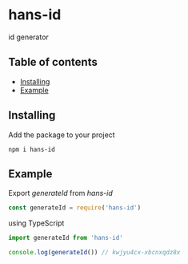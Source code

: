 # hans-id
id generator

## Table of contents
* [Installing](#installing)
* [Example](#example)

<a name="installing"><h2>Installing</h2></a>
Add the package to your project
```
npm i hans-id
```

<a name="example"><h2>Example</h2></a>

Export *generateId* from *hans-id*

```javascript
const generateId = require('hans-id')
```
using TypeScript
```typescript
import generateId from 'hans-id'
```  

```typescript
console.log(generateId()) // kwjyu4cx-xbcnxqdz8x
```
